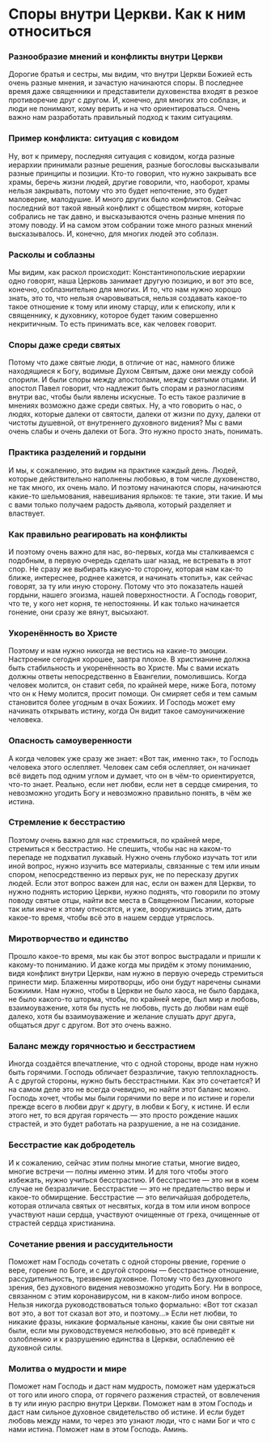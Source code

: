 # Споры внутри Церкви. Как к ним относиться

### Разнообразие мнений и конфликты внутри Церкви  
Дорогие братья и сестры, мы видим, что внутри Церкви Божией есть очень разные мнения, и зачастую начинаются споры. В последнее время даже священники и представители духовенства входят в резкое противоречие друг с другом. И, конечно, для многих это соблазн, и люди не понимают, кому верить и на что ориентироваться. Очень важно нам разработать правильный подход к таким ситуациям.

### Пример конфликта: ситуация с ковидом  
Ну, вот к примеру, последняя ситуация с ковидом, когда разные иерархии принимали разные решения, разные богословы высказывали разные принципы и позиции. Кто-то говорил, что нужно закрывать все храмы, беречь жизни людей, другие говорили, что, наоборот, храмы нельзя закрывать, потому что это будет непочтение, это будет маловерие, малодушие. И много других было конфликтов. Сейчас последний вот такой явный конфликт с обществом мирян, которые собрались не так давно, и высказываются очень разные мнения по этому поводу. И на самом этом собрании тоже много разных мнений высказывалось. И, конечно, для многих людей это соблазн.

### Расколы и соблазны  
Мы видим, как раскол происходит: Константинопольские иерархии одно говорят, наша Церковь занимает другую позицию, и вот это все, конечно, соблазнительно для многих. И то, что нам нужно хорошо знать, это то, что нельзя очаровываться, нельзя создавать какое-то такое отношение к тому или иному старцу, или к епископу, или к священнику, к духовнику, которое будет таким совершенно некритичным. То есть принимать все, как человек говорит.

### Споры даже среди святых  
Потому что даже святые люди, в отличие от нас, намного ближе находящиеся к Богу, водимые Духом Святым, даже они между собой спорили. И были споры между апостолами, между святыми отцами. И апостол Павел говорит, что надлежит быть спорам и разногласиям внутри вас, чтобы были явлены искусные. То есть такое различие в мнениях возможно даже среди святых. Ну, а что говорить о нас, о людях, которые далеки от святости, далеки от жизни по духу, далеки от чистоты душевной, от внутреннего духовного видения? Мы с вами очень слабы и очень далеки от Бога. Это нужно просто знать, понимать.

### Практика разделений и гордыни  
И мы, к сожалению, это видим на практике каждый день. Людей, которые действительно наполнены любовью, в том числе духовенство, не так много, их очень мало. И поэтому начинаются споры, начинаются какие-то шельмования, навешивания ярлыков: те такие, эти такие. И мы с вами только получаем радость дьявола, который разделяет и властвует.

### Как правильно реагировать на конфликты  
И поэтому очень важно для нас, во-первых, когда мы сталкиваемся с подобным, в первую очередь сделать шаг назад, не встревать в этот спор. Не сразу же выбирать какую-то сторону, которая нам как-то ближе, интереснее, роднее кажется, и начинать «топить», как сейчас говорят, за ту или иную сторону. Потому что это показатель нашей гордыни, нашего эгоизма, нашей поверхностности. А Господь говорит, что те, у кого нет корня, те непостоянны. И как только начинается гонение, они сразу же вянут, высыхают.

### Укоренённость во Христе  
Поэтому и нам нужно никогда не вестись на какие-то эмоции. Настроение сегодня хорошее, завтра плохое. В христианине должна быть стабильность и укоренённость во Христе. Мы с вами искать должны ответы непосредственно в Евангелии, помолившись. Когда человек молится, он ставит себя, по крайней мере, ниже Бога, потому что он к Нему молится, просит помощи. Он смиряет себя и тем самым становится более угодным в очах Божиих. И Господь может ему начинать открывать истину, когда Он видит такое самоуничижение человека.

### Опасность самоуверенности  
А когда человек уже сразу же знает: «Вот так, именно так», то Господь человека этого ослепляет. Человек сам себя ослепляет, он начинает всё видеть под одним углом и думает, что он в чём-то ориентируется, что-то знает. Реально, если нет любви, если нет в сердце смирения, то невозможно угодить Богу и невозможно правильно понять, в чём же истина.

### Стремление к бесстрастию  
Поэтому очень важно для нас стремиться, по крайней мере, стремиться к бесстрастию. Не спешить, чтобы нас на каком-то перепаде не подхватил лукавый. Нужно очень глубоко изучать тот или иной вопрос, нужно изучить все материалы, связанные с тем или иным спором, непосредственно из первых рук, не по пересказу других людей. Если этот вопрос важен для нас, если он важен для Церкви, то нужно поднять историю Церкви, нужно поднять, что говорили по этому поводу святые отцы, найти все места в Священном Писании, которые так или иначе к этому относятся, и уже, вооружившись этим, дать какое-то время, чтобы всё это в нашем сердце утряслось.

### Миротворчество и единство  
Прошло какое-то время, мы как бы этот вопрос выстрадали и пришли к какому-то пониманию. И даже когда мы придём к этому пониманию, видя конфликт внутри Церкви, нам нужно в первую очередь стремиться принести мир. Блаженны миротворцы, ибо они будут наречены сынами Божиими. Нам нужно, чтобы в Церкви не было хаоса, не было бардака, не было какого-то шторма, чтобы, по крайней мере, был мир и любовь, взаимоуважение, хотя бы пусть не любовь, пусть до любви нам ещё далеко, хотя бы взаимоуважение и желание слушать друг друга, общаться друг с другом. Вот это очень важно.

### Баланс между горячностью и бесстрастием  
Иногда создаётся впечатление, что с одной стороны, вроде нам нужно быть горячими. Господь обличает безразличие, такую теплохладность. А с другой стороны, нужно быть бесстрастными. Как это сочетается? И на самом деле это не всегда очевидно, но найти этот баланс можно. Господь хочет, чтобы мы были горячими по вере и по истине и горели прежде всего в любви друг к другу, в любви к Богу, к истине. И если этого нет, то вся другая горячесть — это просто рождение наших страстей, и это будет работать на разрушение, а не на созидание.

### Бесстрастие как добродетель  
И к сожалению, сейчас этим полны многие статьи, многие видео, многие встречи — полны именно этим. И для того чтобы этого избежать, нужно учиться бесстрастию. И бесстрастие — это ни в коем случае не безразличие. Бесстрастие — это не предательство веры и какое-то обмирщение. Бесстрастие — это величайшая добродетель, которая отличала святых от несвятых, когда в том или ином вопросе участвуют наши сердца, участвуют очищенные от греха, очищенные от страстей сердца христианина.

### Сочетание рвения и рассудительности  
Поможет нам Господь сочетать с одной стороны рвение, горение о вере, горение по Боге, и с другой стороны — бесстрастное отношение, рассудительность, трезвение духовное. Потому что без духовного зрения, без духовного видения невозможно угодить Богу. Ни в вопросе, связанном с этим коронавирусом, ни в каком-либо ином вопросе. Нельзя никогда руководствоваться только формально: «Вот тот сказал вот это, а вот тот сказал вот это, и поэтому…» Если нет любви, то никакие фразы, никакие формальные каноны, какие бы они святые ни были, если мы руководствуемся нелюбовью, это всё приведёт к озлоблению и к разрушению единства в Церкви, ослаблению её духовной силы.

### Молитва о мудрости и мире  
Поможет нам Господь и даст нам мудрость, поможет нам удержаться от того или иного спора, от горячего разжения страстей, от вовлечения в ту или иную распрю внутри Церкви. Поможет нам в этом Господь и даст нам сильное духовное свидетельство об истине. И если будет любовь между нами, то через это узнают люди, что с нами Бог и что с нами истина. Поможет нам в этом Господь. Аминь.

